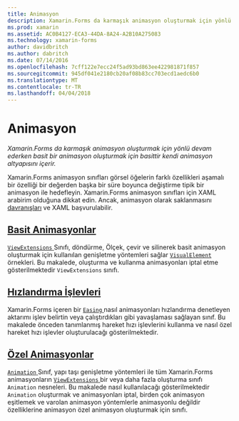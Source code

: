 ```yaml
---
title: Animasyon
description: Xamarin.Forms da karmaşık animasyon oluşturmak için yönlü devam ederken basit bir animasyon oluşturmak için basittir kendi animasyon altyapısını içerir.
ms.prod: xamarin
ms.assetid: AC0B4127-ECA3-44DA-8A24-A2B10A275083
ms.technology: xamarin-forms
author: davidbritch
ms.author: dabritch
ms.date: 07/14/2016
ms.openlocfilehash: 7cff122e7ecc24f5ad93bd863ee422981871f857
ms.sourcegitcommit: 945df041e2180cb20af08b83cc703ecd1aedc6b0
ms.translationtype: MT
ms.contentlocale: tr-TR
ms.lasthandoff: 04/04/2018
---
```

# <a name="animation"></a>Animasyon

_Xamarin.Forms da karmaşık animasyon oluşturmak için yönlü devam ederken basit bir animasyon oluşturmak için basittir kendi animasyon altyapısını içerir._

Xamarin.Forms animasyon sınıfları görsel öğelerin farklı özellikleri aşamalı bir özelliği bir değerden başka bir süre boyunca değiştirme tipik bir animasyon ile hedefleyin. Xamarin.Forms animasyon sınıfları için XAML arabirim olduğuna dikkat edin. Ancak, animasyon olarak saklanmasını [davranışları](~/xamarin-forms/app-fundamentals/behaviors/index.md) ve XAML başvurulabilir.

## <a name="simple-animationssimplemd"></a>[Basit Animasyonlar](simple.md)

[ `ViewExtensions` ](https://developer.xamarin.com/api/type/Xamarin.Forms.ViewExtensions/) Sınıfı, döndürme, Ölçek, çevir ve silinerek basit animasyon oluşturmak için kullanılan genişletme yöntemleri sağlar [ `VisualElement` ](https://developer.xamarin.com/api/type/Xamarin.Forms.VisualElement/) örnekleri. Bu makalede, oluşturma ve kullanma animasyonları iptal etme gösterilmektedir `ViewExtensions` sınıfı.

## <a name="easing-functionseasingmd"></a>[Hızlandırma İşlevleri](easing.md)

Xamarin.Forms içeren bir [ `Easing` ](https://developer.xamarin.com/api/type/Xamarin.Forms.Easing/) nasıl animasyonları hızlandırma denetleyen aktarımı işlev belirtin veya çalıştırdıkları gibi yavaşlaması sağlayan sınıf. Bu makalede önceden tanımlanmış hareket hızı işlevlerini kullanma ve nasıl özel hareket hızı işlevler oluşturulacağı gösterilmektedir.

## <a name="custom-animationscustommd"></a>[Özel Animasyonlar](custom.md)

[ `Animation` ](https://developer.xamarin.com/api/type/Xamarin.Forms.Animation/) Sınıf, yapı taşı genişletme yöntemleri ile tüm Xamarin.Forms animasyonların [ `ViewExtensions` ](https://developer.xamarin.com/api/type/Xamarin.Forms.ViewExtensions/) bir veya daha fazla oluşturma sınıfı `Animation` nesneleri. Bu makalede nasıl kullanılacağı gösterilmektedir `Animation` oluşturmak ve animasyonları iptal, birden çok animasyon eşitlemek ve varolan animasyon yöntemlerle animasyonlu değildir özelliklerine animasyon özel animasyon oluşturmak için sınıfı.

